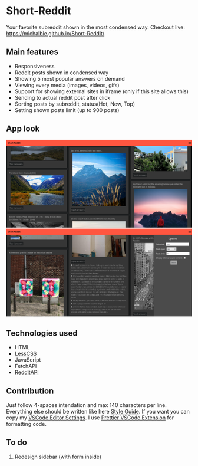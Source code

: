 # Short-Reddit
Your favorite subreddit shown in the most condensed way.
Checkout live: <a href="https://michalbie.github.io/Short-Reddit/" target="_blank"> https://michalbie.github.io/Short-Reddit/ </a>


## Main features
* Responsiveness
* Reddit posts shown in condensed way
* Showing 5 most popular answers on demand
* Viewing every media (images, videos, gifs)
* Support for showing external sites in iframe (only if this site allows this)
* Sending to actual reddit post after click
* Sorting posts by subreddit, status(Hot, New, Top)
* Setting shown posts limit (up to 900 posts)

## App look
![Desktop](assets/screenshots/desktop_1.png "Desktop")
![Desktop](assets/screenshots/desktop_2.png "Desktop")

## Technologies used
* HTML
* [LessCSS](http://lesscss.org/ "LessCSS")
* JavaScript
* FetchAPI
* [RedditAPI](https://www.reddit.com/dev/api/ "Reddit API")

## Contribution
Just follow 4-spaces intendation and max 140 characters per line. Everything else should be written like here [Style Guide](https://github.com/bevacqua/js 
"bavacqua style guide"). If you want you can copy my [VSCode Editor Settings](.vscode "VSCode Editor Settings"). I use [Prettier VSCode Extension](https://marketplace.visualstudio.com/items?itemName=esbenp.prettier-vscode) for formatting code.

## To do
1. Redesign sidebar (with form inside)
